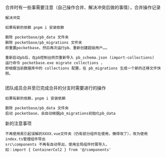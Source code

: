 合并时有一些事需要注意（自己操作合并、解决冲突后做的事情），合并操作记录
```
解决冲突

如果有新的依赖 pnpm i 安装依赖

删除 pocketbase/pb_data 文件夹
删除 pocketbase/pb_migrations 文件夹
即重置pocketbase，然后再次运行pb、重新创建超级用户……

重新启动pb后，在pb控制台网页重新导入 pb_schema.json (import-collections)
运行命令 pocketbase.exe migrate collections ，
即根据当前数据库中的 collections 配置，在 pb_migrations 生成一个新的迁移文件快照。


```

团队成员合并至已完成合并的分支时需要进行的操作
```
如果有新的依赖，pnpm i 安装依赖

删除 pocketbase/pb_data 文件夹
启动 pocketbase，会自动根据pb_migrations初始化pb_data
```

新的注意事项
```
不再使用易引起误解的XXXX.vue文件夹（仍有部分组件在使用，懒得改了），改为使用index.ts管理组件导出
src\components 不再有自动导出，使用全局组件时需导入，
如：import { ContainerCol2 } from '@/components'
```